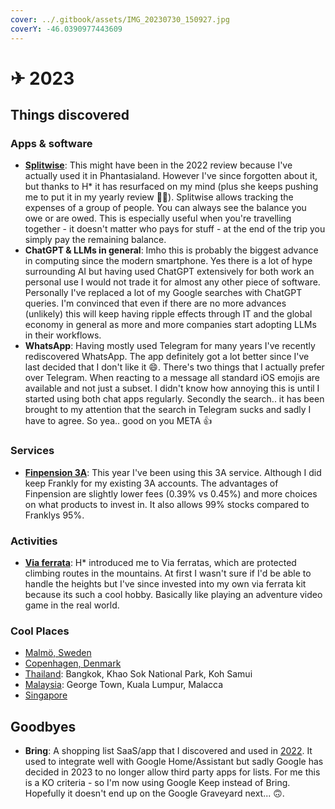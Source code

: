 ```yaml
---
cover: ../.gitbook/assets/IMG_20230730_150927.jpg
coverY: -46.0390977443609
---
```


# ✈ 2023

## Things discovered

### Apps & software

* [**Splitwise**](../saas/#financials): This might have been in the 2022 review because I've actually used it in Phantasialand. However I've since forgotten about it, but thanks to H\* it has resurfaced on my mind (plus she keeps pushing me to put it in my yearly review 🤭😘). Splitwise allows tracking the expenses of a group of people. You can always see the balance you owe or are owed. This is especially useful when you're travelling together - it doesn't matter who pays for stuff - at the end of the trip you simply pay the remaining balance.
* **ChatGPT & LLMs in general**: Imho this is probably the biggest advance in computing since the modern smartphone. Yes there is a lot of hype surrounding AI but having used ChatGPT extensively for both work an personal use I would not trade it for almost any other piece of software. Personally I've replaced a lot of my Google searches with ChatGPT queries. I'm convinced that even if there are no more advances (unlikely) this will keep having ripple effects through IT and the global economy in general as more and more companies start adopting LLMs in their workflows.
* **WhatsApp**: Having mostly used Telegram for many years I've recently rediscovered WhatsApp. The app definitely got a lot better since I've last decided that I don't like it 😄. There's two things that I actually prefer over Telegram. When reacting to a message all standard iOS emojis are available and not just a subset. I didn't know how annoying this is until I started using both chat apps regularly. Secondly the search.. it has been brought to my attention that the search in Telegram sucks and sadly I have to agree. So yea.. good on you META :thumbsup:

### Services

* [**Finpension 3A**](https://finpension.ch/en/3a/): This year I've been using this 3A service. Although I did keep Frankly for my existing 3A accounts. The advantages of Finpension are slightly lower fees (0.39% vs 0.45%)  and more choices on what products to invest in. It also allows 99% stocks compared to Franklys 95%.&#x20;

### Activities

* [**Via ferrata**](../sport/via-ferrata.md): H\* introduced me to Via ferratas, which are protected climbing routes in the mountains. At first I wasn't sure if I'd be able to handle the heights but I've since invested into my own via ferrata kit because its such a cool hobby. Basically like playing an adventure video game in the real world.

### Cool Places

* [Malmö, Sweden](../travel/sweden.md#malmoe)
* [Copenhagen, Denmark](../travel/denmark.md#copenhagen)
* [Thailand](../travel/thailand.md): Bangkok, Khao Sok National Park, Koh Samui
* [Malaysia](../travel/malaysia.md): George Town, Kuala Lumpur, Malacca
* [Singapore](../travel/singapore.md)

## Goodbyes

* **Bring**: A shopping list SaaS/app that I discovered and used in [2022](2022.md#services). It used to integrate well with Google Home/Assistant but sadly Google has decided in 2023 to no longer allow third party apps for lists. For me this is a KO criteria - so I'm now using Google Keep instead of Bring. Hopefully it doesn't end up on the Google Graveyard next... 🙃.
